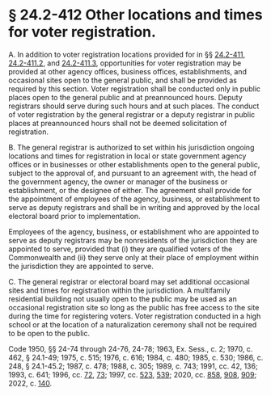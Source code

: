 # § 24.2-412 Other locations and times for voter registration.

<p>A. In addition to voter registration locations provided for in §§ <a href='/vacode/24.2-411/'>24.2-411</a>, <a href='/vacode/24.2-411.2/'>24.2-411.2</a>, and <a href='/vacode/24.2-411.3/'>24.2-411.3</a>, opportunities for voter registration may be provided at other agency offices, business offices, establishments, and occasional sites open to the general public, and shall be provided as required by this section. Voter registration shall be conducted only in public places open to the general public and at preannounced hours. Deputy registrars should serve during such hours and at such places. The conduct of voter registration by the general registrar or a deputy registrar in public places at preannounced hours shall not be deemed solicitation of registration.</p><p>B. The general registrar is authorized to set within his jurisdiction ongoing locations and times for registration in local or state government agency offices or in businesses or other establishments open to the general public, subject to the approval of, and pursuant to an agreement with, the head of the government agency, the owner or manager of the business or establishment, or the designee of either. The agreement shall provide for the appointment of employees of the agency, business, or establishment to serve as deputy registrars and shall be in writing and approved by the local electoral board prior to implementation.</p><p>Employees of the agency, business, or establishment who are appointed to serve as deputy registrars may be nonresidents of the jurisdiction they are appointed to serve, provided that (i) they are qualified voters of the Commonwealth and (ii) they serve only at their place of employment within the jurisdiction they are appointed to serve.</p><p>C. The general registrar or electoral board may set additional occasional sites and times for registration within the jurisdiction. A multifamily residential building not usually open to the public may be used as an occasional registration site so long as the public has free access to the site during the time for registering voters. Voter registration conducted in a high school or at the location of a naturalization ceremony shall not be required to be open to the public.</p><p>Code 1950, §§ 24-74 through 24-76, 24-78; 1963, Ex. Sess., c. 2; 1970, c. 462, § 24.1-49; 1975, c. 515; 1976, c. 616; 1984, c. 480; 1985, c. 530; 1986, c. 248, § 24.1-45.2; 1987, c. 478; 1988, c. 305; 1989, c. 743; 1991, cc. 42, 136; 1993, c. 641; 1996, cc. <a href='http://lis.virginia.gov/cgi-bin/legp604.exe?961+ful+CHAP0072'>72</a>, <a href='http://lis.virginia.gov/cgi-bin/legp604.exe?961+ful+CHAP0073'>73</a>; 1997, cc. <a href='http://lis.virginia.gov/cgi-bin/legp604.exe?971+ful+CHAP0523'>523</a>, <a href='http://lis.virginia.gov/cgi-bin/legp604.exe?971+ful+CHAP0539'>539</a>; 2020, cc. <a href='http://lis.virginia.gov/cgi-bin/legp604.exe?201+ful+CHAP0858'>858</a>, <a href='http://lis.virginia.gov/cgi-bin/legp604.exe?201+ful+CHAP0908'>908</a>, <a href='http://lis.virginia.gov/cgi-bin/legp604.exe?201+ful+CHAP0909'>909</a>; 2022, c. <a href='http://lis.virginia.gov/cgi-bin/legp604.exe?221+ful+CHAP0140'>140</a>.</p>